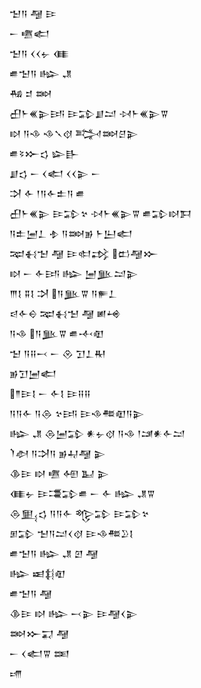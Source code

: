 <div class='block'>
<div class='line'>𒈠𒀀 𒆷 𒄿</div>
<div class='line'>𒀸 𒍠𒅗</div>
<div class='line'>𒈠𒀀 𒌋𒌋𒉡 𒈪</div>
<div class='line'>𒌑𒈠𒀀 𒈗 𒂗</div>
<div class='line'>𒄀 𒄑 𒇷</div>
<div class='line'>𒌷𒈨𒌍𒉌𒅀 𒄿𒁉𒋗𒁺 𒀴𒈨𒌍𒉌𒐊</div>
<div class='line'>𒊭 𒀀𒈾 𒈾𒃵𒋼 𒅋𒇷𒆪𒉌</div>
<div class='line'>𒌑𒂟𒁍𒌓 𒇽𒃲</div>
<div class='line'>𒋗𒌓 𒀸 𒌋𒅗 𒌋𒌋𒉌 𒀸</div>
<div class='line'>𒋫 𒅆 𒁹𒀀𒅆𒉺𒀀 𒌑</div>
<div class='line'>𒌷𒈨𒌍𒉌 𒄿𒁉𒆳 𒀴𒈨𒌍𒉌𒐊 𒌑𒁉𒊭𒁕</div>
<div class='line'>𒀀𒉺𒅁𒁇 𒈮 𒀀𒇷𒂊 𒈨𒌨𒅗</div>
<div class='line'>𒉈𒈬𒈠 𒆷 𒄿𒊕𒃶 𒆗𒆷𒁍</div>
<div class='line'>𒊭 𒀸 𒅆𒅀 𒈗 𒅁𒆥𒁺𒉌</div>
<div class='line'>𒐈𒋙 𒐉𒋙 𒋫 𒀀𒆥𒐊 𒀀𒊓𒁇</div>
<div class='line'>𒁀𒅆𒀪 𒉈𒈬𒈠 𒆷 𒅖𒆲</div>
<div class='line'>𒀀𒈾 𒀀𒆥𒐊 𒌑𒋾𒊏</div>
<div class='line'>𒈠 𒀀𒍝𒁁 𒀸 𒊮 𒋛𒁇𒊑</div>
<div class='line'>𒂊𒋛𒅁𒅗</div>
<div class='line'>𒈫𒄿𒋙 𒀸 𒅆𒋙 𒄿𒍝𒍝</div>
<div class='line'>𒀀𒀀𒅆 𒀀𒁲 𒆳𒅀 𒄿𒈾𒍣𒊏𒀀𒉌</div>
<div class='line'>𒈗 𒂗 𒁲𒅁𒁉 𒀭𒉡𒋼 𒀀𒈾 𒁹𒁼𒀭𒅆𒁺</div>
<div class='line'>𒇺𒀠 𒀀𒋫𒀀 𒂊𒄷𒆷 𒉌</div>
<div class='line'>𒆠𒄿 𒊭 𒍠 𒅇 𒆏 𒉌</div>
<div class='line'>𒈪𒉡 𒄿𒃮𒁉𒌑 𒀸 𒅆 𒈗 𒂗𒐊</div>
<div class='line'>𒁲𒅅𒌓 𒀀𒀀𒅆 𒈜𒁉 𒄿𒁉𒆳</div>
<div class='line'>𒁳𒁉 𒈠𒀀𒁺𒌋𒋼 𒄿𒈾𒍣𒊒𒋙</div>
<div class='line'>𒌑𒈠𒀀 𒈗 𒂗 𒇻 𒆷</div>
<div class='line'>𒈗 𒀜𒈭𒊏</div>
<div class='line'>𒌑𒈠𒀀 𒆷</div>
<div class='line'>𒆠𒄿 𒊭 𒈗 𒁁𒉌 𒄿𒆷𒌋𒉌</div>
<div class='line'>𒇷𒁍𒍑 𒆷</div>
<div class='line'>𒀸 𒌋𒅗𒐊 𒌅</div>
<div class='line'>𒋬</div>
</div>